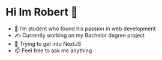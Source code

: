 <h1>Hi Im Robert 👋</h1>

- 👀 I’m student who found his passion in web development
- ✍️ Currently working on my Bachelor degree project
- 🌱 Trying to get into NextJS
- 📫 Feel free to ask me anything

<!---
robo311/robo311 is a ✨ special ✨ repository because its `README.md` (this file) appears on your GitHub profile.
You can click the Preview link to take a look at your changes.
--->
